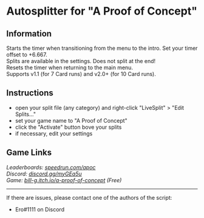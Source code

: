 # Autosplitter for "A Proof of Concept"
## Information
Starts the timer when transitioning from the menu to the intro. Set your timer offset to +6.667.  
Splits are available in the settings. Does not split at the end!  
Resets the timer when returning to the main menu.  
Supports v1.1 (for 7 Card runs) and v2.0+ (for 10 Card runs).

## Instructions
* open your split file (any category) and right-click "LiveSplit" > "Edit Splits..."
* set your game name to "A Proof of Concept"
* click the "Activate" button bove your splits
* if necessary, edit your settings

## Game Links
*Leaderboards: [speedrun.com/apoc](https://speedrun.com/apoc)*  
*Discord: [discord.gg/myGEa5u](https://discord.gg/myGEa5u)*  
*Game: [bill-g.itch.io/a-proof-of-concept](https://bill-g.itch.io/a-proof-of-concept) (Free)*

---
If there are issues, please contact one of the authors of the script:  
* Ero#1111 on Discord